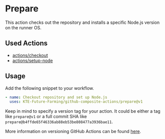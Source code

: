 # Prepare

This action checks out the repository and installs a specific Node.js 
version on the runner OS.

## Used Actions

- [actions/checkout][1]
- [actions/setup-node][2]

## Usage

Add the following snippet to your workflow.

```yaml
- name: Checkout repository and set up Node.js
  uses: KTE-Future-Farming/github-composite-actions/prepare@v1
```

Keep in mind to specify a version tag for your action. It could be either a 
tag like `prepare@v1` or a full commit SHA like 
`prepare@b4ffde65f46336ab88eb53be808477a3936bae11`.

More information on versioning GitHub Actions can be found [here][3].

[1]: https://github.com/actions/checkout
[2]: https://github.com/actions/setup-node
[3]: https://devopsjournal.io/blog/2022/10/19/How-GitHub-Actions-versioning-works
